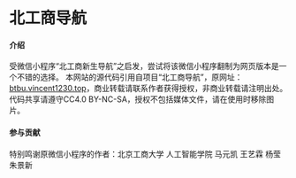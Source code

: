 # 北工商导航

#### 介绍
受微信小程序“北工商新生导航”之启发，尝试将该微信小程序翻制为网页版本是一个不错的选择。
本网站的源代码引用自项目“北工商导航”，原网址：[btbu.vincent1230.top](//btbu.vincent1230.top)，商业转载请联系作者获得授权，非商业转载请注明出处。代码共享请遵守CC4.0 BY-NC-SA，授权不包括媒体文件，请在使用时移除图片。

#### 参与贡献
特别鸣谢原微信小程序的作者：北京工商大学 人工智能学院 马元凯 王艺霖 杨莹 朱景新
